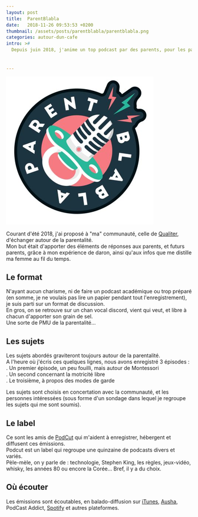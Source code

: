 ```yaml
---
layout: post
title:  ParentBlabla
date:   2018-11-26 09:53:53 +0200
thumbnail: /assets/posts/parentblabla/parentblabla.png
categories: autour-dun-cafe
intro: >#
  Depuis juin 2018, j'anime un top podcast par des parents, pour les parents  


---
```


![Logo ParentBlabla](/assets/posts/parentblabla/parentblabla.png)

Courant d'été 2018, j'ai proposé à "ma" communauté, celle de [Qualiter](http://forum.dequaliter.com/), d'échanger autour de la parentalité.  
Mon but était d'apporter des éléments de réponses aux parents, et futurs parents, grâce à mon expérience de daron, ainsi qu'aux infos que me distille ma femme au fil du temps.

## Le format

N'ayant aucun charisme, ni de faire un podcast académique ou trop préparé (en somme, je ne voulais pas lire un papier pendant tout l'enregistrement), je suis parti sur un format de discussion.  
En gros, on se retrouve sur un chan vocal discord, vient qui veut, et libre à chacun d'apporter son grain de sel.  
Une sorte de PMU de la parentalité...

## Les sujets

Les sujets abordés graviteront toujours autour de la parentalité.  
A l'heure où j'écris ces quelques lignes, nous avons enregistré 3 épisodes :  
 . Un premier épisode, un peu fouilli, mais autour de Montessori   
 . Un second concernant la motricité libre  
 . Le troisième, à propos des modes de garde  

Les sujets sont choisis en concertation avec la communauté, et les personnes intéressées (sous forme d'un sondage dans lequel je regroupe les sujets qui me sont soumis).

## Le label  

Ce sont les amis de [PodCut](https://podcut.studio/) qui m'aident à enregistrer, hébergent et diffusent ces émissions.  
Podcut est un label qui regroupe une quinzaine de podcasts divers et variés.  
Pèle-mèle, on y parle de : technologie, Stephen King, les règles, jeux-vidéo, whisky, les années 80 ou encore la Corée...  Bref, il y a du choix.

## Où écouter

Les émissions sont écoutables, en balado-diffusion sur [iTunes](https://itunes.apple.com/fr/podcast/parentblabla/id1405485827?mt=2), [Ausha](https://podcast.ausha.co/parentblabla), PodCast Addict, [Spotify](https://open.spotify.com/show/6T2qKOkx88BYdCU7Z4EnJn?si=1C9updQHQAi6JNo3uF86wQ) et autres plateformes.